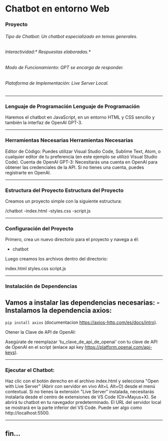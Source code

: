# Chatbot en entorno Web
###   Proyecto
###### Tipo de Chatbot: *Un chatbot especializado en temas generales.*
###### Interactividad:* Respuestas elaboradas.*
###### Modo de Funcionamiento: *GPT se encarga de responder.*
###### Plataforma de Implementación: *Live Server Local.*

------------


###  Lenguaje de Programación  Lenguaje de Programación
Haremos el chatbot en JavaScript, en un entorno HTML y CSS sencillo y también la interfaz de OpenAI GPT-3.

------------


###  Herramientas Necesarias  Herramientas Necesarias
Editor de Código: Puedes utilizar Visual Studio Code, Sublime Text, Atom, o cualquier editor de tu preferencia (en este ejemplo se utilizó Visual Studio Code).
Cuenta de OpenAI GPT-3: Necesitarás una cuenta en OpenAI para obtener las credenciales de la API. Si no tienes una cuenta, puedes registrarte en OpenAI.

------------


###  Estructura del Proyecto  Estructura del Proyecto
Creamos un proyecto simple con la siguiente estructura:

/chatbot
-index.html
-styles.css
-script.js
	

------------


### Configuración del Proyecto

Primero, crea un nuevo directorio para el proyecto y navega a él:

-	chatbot

Luego creamos los archivos dentro del directorio:

 index.html
 styles.css
 script.js

------------


### 	Instalación de Dependencias
Vamos a instalar las dependencias necesarias:
   -Instalamos la dependencia axios:
-
`pip install axios` (documentacion https://axios-http.com/es/docs/intro).

 Otener la Clave de API de OpenAI:
 
Asegúrate de reemplazar 'tu_clave_de_api_de_openai' con tu clave de API de OpenAI en el script (enlace api key https://platform.openai.com/api-keys).

------------


###   Ejecutar el Chatbot:
Haz clic con el botón derecho en el archivo index.html y selecciona "Open with Live Server" (Abrir con servidor en vivo Alt+L Alt+O) desde el menú contextual.
Si no tienes la extensión "Live Server" instalada, necesitarás instalarla desde el centro de extensiones de VS Code (Ctr+Mayus+X).
Se abrirá tu chatbot en tu navegador predeterminado.
El URL del servidor local se mostrará en la parte inferior del VS Code. Puede ser algo como http://localhost:5500.

------------

## fin...
